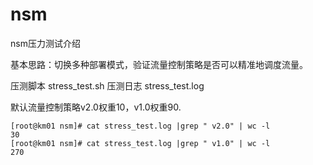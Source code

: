 # nsm

nsm压力测试介绍

基本思路：切换多种部署模式，验证流量控制策略是否可以精准地调度流量。

压测脚本 stress_test.sh
压测日志 stress_test.log

默认流量控制策略v2.0权重10，v1.0权重90.

```
[root@km01 nsm]# cat stress_test.log |grep " v2.0" | wc -l
30
[root@km01 nsm]# cat stress_test.log |grep " v1.0" | wc -l
270
```
